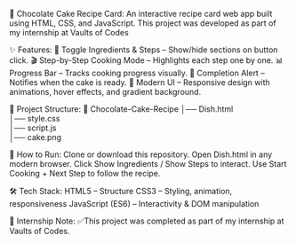 🍫 Chocolate Cake Recipe Card:
An interactive recipe card web app built using HTML, CSS, and JavaScript.
This project was developed as part of my internship at Vaults of Codes

✨ Features:
📖 Toggle Ingredients & Steps – Show/hide sections on button click.
🎬 Step-by-Step Cooking Mode – Highlights each step one by one.
📊 Progress Bar – Tracks cooking progress visually.
🎂 Completion Alert – Notifies when the cake is ready.
🎨 Modern UI – Responsive design with animations, hover effects, and gradient background.

📂 Project Structure:
📁 Chocolate-Cake-Recipe
│── Dish.html       
│── style.css       
│── script.js       
│── cake.png        

🚀 How to Run:
Clone or download this repository.
Open Dish.html in any modern browser.
Click Show Ingredients / Show Steps to interact.
Use Start Cooking + Next Step to follow the recipe.

🛠️ Tech Stack:
HTML5 – Structure
CSS3 – Styling, animation, responsiveness
JavaScript (ES6) – Interactivity & DOM manipulation

📌 Internship Note:
✅This project was completed as part of my internship at Vaults of Codes.
